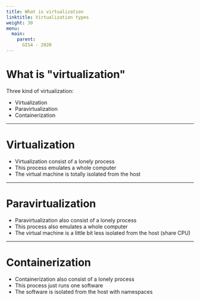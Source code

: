 ```yaml
---
title: What is virtualization
linktitle: Virtualization types
weight: 30
menu:
  main:
    parent:
      GIS4 - 2020
---
```


What is "virtualization"
==

Three kind of virtualization:

* Virtualization
* Paravirtualization
* Containerization

---

Virtualization
==

* Virtualization consist of a lonely process
* This process emulates a whole computer
* The virtual machine is totally isolated from the host

---

Paravirtualization
==

* Paravirtualization also consist of a lonely process
* This process also emulates a whole computer
* The virtual machine is a little bit less isolated from the host (share CPU)

---

Containerization
==

* Containerization also consist of a lonely process
* This process just runs one software
* The software is isolated from the host with namespaces
